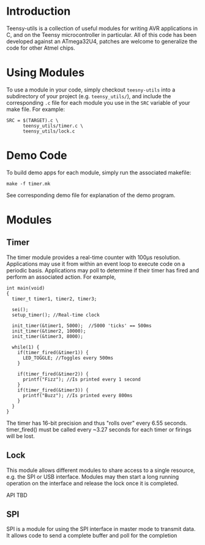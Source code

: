 Introduction
============

Teensy-utils is a collection of useful modules for writing AVR applications in C, and on the Teensy microcontroller in particular. All of this code has been developed against an ATmega32U4, patches are welcome to generalize the code for other Atmel chips. 

Using Modules
=============

To use a module in your code, simply checkout `teesny-utils` into a subdirectory of your project (e.g. `teensy_utils/`), and include the corresponding `.c` file for each module you use in the `SRC` variable of your make file. For example: 

    SRC = $(TARGET).c \
          teensy_utils/timer.c \
          teensy_utils/lock.c


Demo Code
=============

To build demo apps for each module, simply run the associated makefile:

    make -f timer.mk

See corresponding demo file for explanation of the demo program. 

Modules
============

Timer
---------

The timer module provides a real-time counter with 100µs resolution. Applications may use it from within an event loop to execute code on a periodic basis. Applications may poll to determine if their timer has fired and perform an associated action. For example, 

    int main(void)
    {
      timer_t timer1, timer2, timer3;

      sei();
      setup_timer(); //Real-time clock

      init_timer(&timer1, 5000);  //5000 'ticks' == 500ms
      init_timer(&timer2, 10000); 
      init_timer(&timer3, 8000);
  
      while(1) {
        if(timer_fired(&timer1)) {
          LED_TOGGLE; //Toggles every 500ms
        }
    
        if(timer_fired(&timer2)) {
          printf("Fizz"); //Is printed every 1 second
        }
        if(timer_fired(&timer3)) {
          printf("Buzz"); //Is printed every 800ms
        }
      }
    }

The timer has 16-bit precision and thus "rolls over" every 6.55 seconds. timer_fired() must be called every ~3.27 seconds for each timer or firings will be lost. 

Lock
-----------

This module allows different modules to share access to a single resource, e.g. the SPI or USB interface. Modules may then start a long running operation on the interface and release the lock once it is completed. 

API TBD

SPI
------------ 

SPI is a module for using the SPI interface in master mode to transmit data. It allows code to send a complete buffer and poll for the completion


